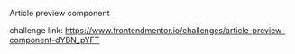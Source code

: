 Article preview component

challenge link: https://www.frontendmentor.io/challenges/article-preview-component-dYBN_pYFT

